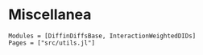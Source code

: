 # Miscellanea

```@autodocs
Modules = [DiffinDiffsBase, InteractionWeightedDIDs]
Pages = ["src/utils.jl"]
```
